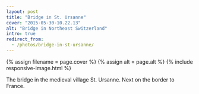 ```yaml
---
layout: post
title: "Bridge in St. Ursanne"
cover: "2015-05-30-10.22.13"
alt: "Bridge in Northeast Switzerland"
intro: true
redirect_from:
  - /photos/bridge-in-st-ursanne/
---
```


{% assign filename = page.cover %}
{% assign alt = page.alt %}
{% include responsive-image.html %}

The bridge in the medieval village St. Ursanne. Next on the border to France.
